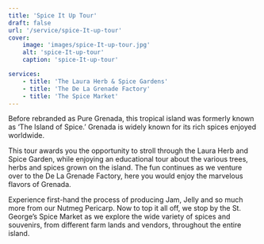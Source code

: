 ```yaml
---
title: 'Spice It Up Tour'
draft: false
url: '/service/spice-It-up-tour'
cover:
    image: 'images/spice-It-up-tour.jpg'
    alt: 'spice-It-up-tour'
    caption: 'spice-It-up-tour'

services:
    - title: 'The Laura Herb & Spice Gardens'
    - title: 'The De La Grenade Factory'
    - title: 'The Spice Market'
---
```


Before rebranded as Pure Grenada, this tropical island was formerly known as ‘The Island of Spice.’ Grenada is widely known for its rich spices enjoyed worldwide.

This tour awards you the opportunity to stroll through the Laura Herb and Spice Garden, while enjoying an educational tour about the various trees, herbs and spices grown on the island. The fun continues as we venture over to the De La Grenade Factory, here you would enjoy the marvelous flavors of Grenada.

Experience first-hand the process of producing Jam, Jelly and so much more from our Nutmeg Pericarp. Now to top it all off, we stop by the St. George’s Spice Market as we explore the wide variety of spices and souvenirs, from different farm lands and vendors, throughout the entire island.
